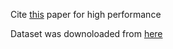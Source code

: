 Cite [this](https://www.researchgate.net/publication/340935440_Automated_Detection_of_COVID-19_Cases_Using_Deep_Neural_Networks_with_X-ray_Images) paper for high performance

Dataset was downoloaded from [here](https://github.com/ieee8023/COVID-chestxray-dataset/) 